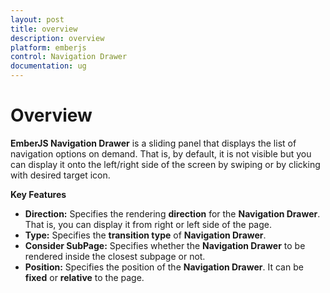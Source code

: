 ```yaml
---
layout: post
title: overview
description: overview
platform: emberjs
control: Navigation Drawer
documentation: ug
---
```


# Overview

**EmberJS Navigation Drawer** is a sliding panel that displays the list of navigation options on demand. That is, by default, it is not visible but you can display it onto the left/right side of the screen by swiping or by clicking with desired target icon.

**Key Features**

* **Direction:** Specifies the rendering **direction** for the **Navigation Drawer**. That is, you can display it from right or left side of the page.
* **Type:** Specifies the **transition type** of **Navigation Drawer**.
* **Consider SubPage:** Specifies whether the **Navigation Drawer** to be rendered inside the closest subpage or not.
* **Position:** Specifies the position of the **Navigation Drawer**. It can be **fixed** or **relative** to the page.                      

